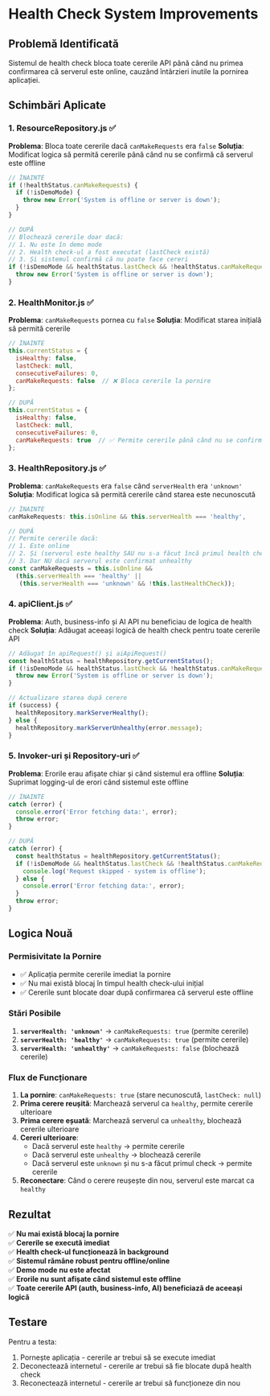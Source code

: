 # Health Check System Improvements

## Problemă Identificată
Sistemul de health check bloca toate cererile API până când nu primea confirmarea că serverul este online, cauzând întârzieri inutile la pornirea aplicației.

## Schimbări Aplicate

### 1. **ResourceRepository.js** ✅
**Problema**: Bloca toate cererile dacă `canMakeRequests` era `false`
**Soluția**: Modificat logica să permită cererile până când nu se confirmă că serverul este offline

```javascript
// ÎNAINTE
if (!healthStatus.canMakeRequests) {
  if (!isDemoMode) {
    throw new Error('System is offline or server is down');
  }
}

// DUPĂ
// Blochează cererile doar dacă:
// 1. Nu este în demo mode
// 2. Health check-ul a fost executat (lastCheck există)
// 3. Și sistemul confirmă că nu poate face cereri
if (!isDemoMode && healthStatus.lastCheck && !healthStatus.canMakeRequests) {
  throw new Error('System is offline or server is down');
}
```

### 2. **HealthMonitor.js** ✅
**Problema**: `canMakeRequests` pornea cu `false`
**Soluția**: Modificat starea inițială să permită cererile

```javascript
// ÎNAINTE
this.currentStatus = {
  isHealthy: false,
  lastCheck: null,
  consecutiveFailures: 0,
  canMakeRequests: false  // ❌ Bloca cererile la pornire
};

// DUPĂ
this.currentStatus = {
  isHealthy: false,
  lastCheck: null,
  consecutiveFailures: 0,
  canMakeRequests: true  // ✅ Permite cererile până când nu se confirmă offline
};
```

### 3. **HealthRepository.js** ✅
**Problema**: `canMakeRequests` era `false` când `serverHealth` era `'unknown'`
**Soluția**: Modificat logica să permită cererile când starea este necunoscută

```javascript
// ÎNAINTE
canMakeRequests: this.isOnline && this.serverHealth === 'healthy',

// DUPĂ
// Permite cererile dacă:
// 1. Este online
// 2. Și (serverul este healthy SAU nu s-a făcut încă primul health check)
// 3. Dar NU dacă serverul este confirmat unhealthy
const canMakeRequests = this.isOnline && 
  (this.serverHealth === 'healthy' || 
   (this.serverHealth === 'unknown' && !this.lastHealthCheck));
```

### 4. **apiClient.js** ✅
**Problema**: Auth, business-info și AI API nu beneficiau de logica de health check
**Soluția**: Adăugat aceeași logică de health check pentru toate cererile API

```javascript
// Adăugat în apiRequest() și aiApiRequest()
const healthStatus = healthRepository.getCurrentStatus();
if (!isDemoMode && healthStatus.lastCheck && !healthStatus.canMakeRequests) {
  throw new Error('System is offline or server is down');
}

// Actualizare starea după cerere
if (success) {
  healthRepository.markServerHealthy();
} else {
  healthRepository.markServerUnhealthy(error.message);
}
```

### 5. **Invoker-uri și Repository-uri** ✅
**Problema**: Erorile erau afișate chiar și când sistemul era offline
**Soluția**: Suprimat logging-ul de erori când sistemul este offline

```javascript
// ÎNAINTE
catch (error) {
  console.error('Error fetching data:', error);
  throw error;
}

// DUPĂ
catch (error) {
  const healthStatus = healthRepository.getCurrentStatus();
  if (!isDemoMode && healthStatus.lastCheck && !healthStatus.canMakeRequests) {
    console.log('Request skipped - system is offline');
  } else {
    console.error('Error fetching data:', error);
  }
  throw error;
}
```

## Logica Nouă

### **Permisivitate la Pornire**
- ✅ Aplicația permite cererile imediat la pornire
- ✅ Nu mai există blocaj în timpul health check-ului inițial
- ✅ Cererile sunt blocate doar după confirmarea că serverul este offline

### **Stări Posibile**
1. **`serverHealth: 'unknown'`** → `canMakeRequests: true` (permite cererile)
2. **`serverHealth: 'healthy'`** → `canMakeRequests: true` (permite cererile)
3. **`serverHealth: 'unhealthy'`** → `canMakeRequests: false` (blochează cererile)

### **Flux de Funcționare**
1. **La pornire**: `canMakeRequests: true` (stare necunoscută, `lastCheck: null`)
2. **Prima cerere reușită**: Marchează serverul ca `healthy`, permite cererile ulterioare
3. **Prima cerere eșuată**: Marchează serverul ca `unhealthy`, blochează cererile ulterioare
4. **Cereri ulterioare**: 
   - Dacă serverul este `healthy` → permite cererile
   - Dacă serverul este `unhealthy` → blochează cererile
   - Dacă serverul este `unknown` și nu s-a făcut primul check → permite cererile
5. **Reconectare**: Când o cerere reușește din nou, serverul este marcat ca `healthy`

## Rezultat

✅ **Nu mai există blocaj la pornire**  
✅ **Cererile se execută imediat**  
✅ **Health check-ul funcționează în background**  
✅ **Sistemul rămâne robust pentru offline/online**  
✅ **Demo mode nu este afectat**  
✅ **Erorile nu sunt afișate când sistemul este offline**  
✅ **Toate cererile API (auth, business-info, AI) beneficiază de aceeași logică**

## Testare

Pentru a testa:
1. Pornește aplicația - cererile ar trebui să se execute imediat
2. Deconectează internetul - cererile ar trebui să fie blocate după health check
3. Reconectează internetul - cererile ar trebui să funcționeze din nou
